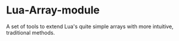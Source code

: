 # Lua-Array-module
A set of tools to extend Lua's quite simple arrays with more intuitive, traditional methods.
